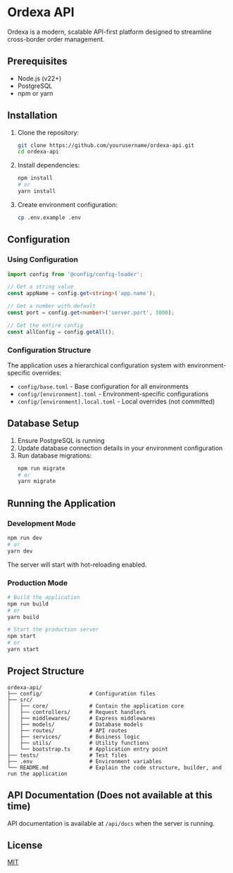 # Ordexa API

Ordexa is a modern, scalable API-first platform designed to streamline cross-border order management.

## Prerequisites

- Node.js (v22+)
- PostgreSQL
- npm or yarn

## Installation

1. Clone the repository:
   ```bash
   git clone https://github.com/yourusername/ordexa-api.git
   cd ordexa-api
   ```

2. Install dependencies:
   ```bash
   npm install
   # or
   yarn install
   ```

3. Create environment configuration:
   ```bash
   cp .env.example .env
   ```

## Configuration

### Using Configuration

```typescript
import config from '@config/config-loader';

// Get a string value
const appName = config.get<string>('app.name');

// Get a number with default
const port = config.get<number>('server.port', 3000);

// Get the entire config
const allConfig = config.getAll();
```

### Configuration Structure

The application uses a hierarchical configuration system with environment-specific overrides:

- `config/base.toml` - Base configuration for all environments
- `config/[environment].toml` - Environment-specific configurations
- `config/[environment].local.toml` - Local overrides (not committed)

## Database Setup

1. Ensure PostgreSQL is running
2. Update database connection details in your environment configuration
3. Run database migrations:
   ```bash
   npm run migrate
   # or
   yarn migrate
   ```

## Running the Application

### Development Mode

```bash
npm run dev
# or
yarn dev
```

The server will start with hot-reloading enabled.

### Production Mode

```bash
# Build the application
npm run build
# or
yarn build

# Start the production server
npm start
# or
yarn start
```

## Project Structure

```
ordexa-api/
├── config/               # Configuration files
├── src/
│   ├── core/             # Contain the application core
│   ├── controllers/      # Request handlers
│   ├── middlewares/      # Express middlewares
│   ├── models/           # Database models
│   ├── routes/           # API routes
│   ├── services/         # Business logic
│   ├── utils/            # Utility functions
│   └── bootstrap.ts      # Application entry point
├── tests/                # Test files
├── .env                  # Environment variables
└── README.md             # Explain the code structure, builder, and run the application
```

## API Documentation (Does not available at this time)

API documentation is available at `/api/docs` when the server is running.

## License

[MIT](LICENSE)
